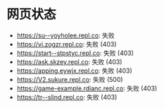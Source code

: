 # 网页状态
- https://su--yoyholee.repl.co: 失败
- https://vi.zogzr.repl.co: 失败 (403)
- https://start--stpstyc.repl.co: 失败 (403)
- https://ask.skzey.repl.co: 失败 (403)
- https://apping.eywjx.repl.co: 失败 (403)
- https://V2.sukure.repl.co: 失败 (500)
- https://game-example.rdianc.repl.co: 失败 (403)
- https://tr--slind.repl.co: 失败 (403)
